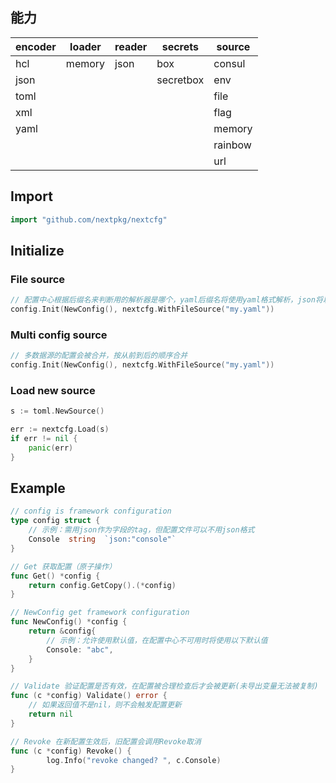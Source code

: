 ## 能力

| encoder | loader | reader | secrets   | source  |
|---------|--------|--------|-----------|---------|
| hcl     | memory | json   | box       | consul  |
| json    |        |        | secretbox | env     |
| toml    |        |        |           | file    |
| xml     |        |        |           | flag    |
| yaml    |        |        |           | memory  |
|         |        |        |           | rainbow |
|         |        |        |           | url     |

## Import

```go
import "github.com/nextpkg/nextcfg"
```

## Initialize

### File source

```go
// 配置中心根据后缀名来判断用的解析器是哪个，yaml后缀名将使用yaml格式解析，json将以json格式解析
config.Init(NewConfig(), nextcfg.WithFileSource("my.yaml"))
```

### Multi config source

```go
// 多数据源的配置会被合并，按从前到后的顺序合并
config.Init(NewConfig(), nextcfg.WithFileSource("my.yaml"))
```

### Load new source

```go
s := toml.NewSource()

err := nextcfg.Load(s)
if err != nil {
    panic(err)
}
```

## Example

```go
// config is framework configuration
type config struct {
    // 示例：需用json作为字段的tag，但配置文件可以不用json格式
    Console  string  `json:"console"`
}

// Get 获取配置（原子操作）
func Get() *config {
    return config.GetCopy().(*config)
}

// NewConfig get framework configuration
func NewConfig() *config {
    return &config{
        // 示例：允许使用默认值，在配置中心不可用时将使用以下默认值
        Console: "abc",
    }
}

// Validate 验证配置是否有效，在配置被合理检查后才会被更新(未导出变量无法被复制)
func (c *config) Validate() error {
    // 如果返回值不是nil，则不会触发配置更新
    return nil
}

// Revoke 在新配置生效后，旧配置会调用Revoke取消
func (c *config) Revoke() {
		log.Info("revoke changed? ", c.Console)
}
```
